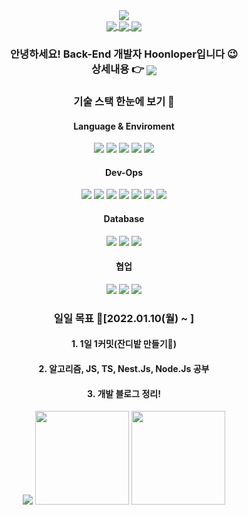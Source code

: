 <div align="center">
  <img src="https://capsule-render.vercel.app/api?type=waving&color=auto&height=220&section=header&text=Hoonloper's%20Github.&fontSize=50&animation=twinkling" />
</div>
<div align="center">
  <a href="https://github.com/anuraghazra/github-readme-stats">
    <img align="center" src="https://komarev.com/ghpvc/?username=yonghoon-jung&color=blueviolet&" />
  </a>
  <a href="https://www.instagram.com/yh_j.630/">
    <img align="center" src="https://img.shields.io/badge/Instagram-E4405F?logo=Instagram&logoColor=white" />  
  </a>
  <a href="https://dehw.tistory.com/">
    <img align="center" src="https://img.shields.io/badge/Blog-FFCD00?logo=Kakao&logoColor=white" />
  </a>
<div>

<div align="center">
  <h3> 안녕하세요! Back-End 개발자 Hoonloper입니다 😉 <br>
    상세내용 👉
    <a href="https://hoonloper.notion.site/Hello-I-m-Hoonloper-2a89b9e01ede427286d82fc896541524">
      <img align="center" src="https://img.shields.io/badge/Hoonloper 포트폴리오-000000?logo=Notion&logoColor=white" />  
    </a>
</div>
<div align="center">
  <h3> 기술 스택 한눈에 보기 🧐
</div>
<div align="center">
  <h4> Language & Enviroment
</div>
<div align="center">
  <img src="https://img.shields.io/badge/JavaScript-F7DF1E?style=for-the-badge&logo=JavaScript&logoColor=white">
  <img src="https://img.shields.io/badge/TypeScript-3178C6?style=for-the-badge&logo=TypeScript&logoColor=white">
  <img src="https://img.shields.io/badge/Node.js-339933?style=for-the-badge&logo=Node.js&logoColor=white">
  <img src="https://img.shields.io/badge/Node.js-339933?style=for-the-badge&logo=Node.js&logoColor=white">
  <img src="https://img.shields.io/badge/Express-000000?style=for-the-badge&logo=Express&logoColor=white">
</div>
  
<div align="center">
  <h4> Dev-Ops
</div>
<div align="center">
  <img src="https://img.shields.io/badge/AWS EC2-FF9900?style=for-the-badge&logo=Amazon EC2&logoColor=white">
  <img src="https://img.shields.io/badge/AWS RDS-527FFF?style=for-the-badge&logo=Amazon RDS&logoColor=white">
  <img src="https://img.shields.io/badge/AWS S3-569A31?style=for-the-badge&logo=Amazon S3&logoColor=white">
  <img src="https://img.shields.io/badge/AWS Lambda-FF9900?style=for-the-badge&logo=AWS Lambda&logoColor=white">

  <img src="https://img.shields.io/badge/Docker-2496ED?style=for-the-badge&logo=Docker&logoColor=white">
  <img src="https://img.shields.io/badge/NginX-009639?style=for-the-badge&logo=NGINX&logoColor=white">
  <img src="https://img.shields.io/badge/Jenkins-D24939?style=for-the-badge&logo=Jenkins&logoColor=white">
</div>

  
<div align="center">
  <h4> Database
</div>
<div align="center">
  <img src="https://img.shields.io/badge/MySQL-4479A1?style=for-the-badge&logo=MySQL&logoColor=white">
  <img src="https://img.shields.io/badge/PostgreSQL-4169E1?style=for-the-badge&logo=PostgreSQL&logoColor=white">
  <img src="https://img.shields.io/badge/MongoDB-47A248?style=for-the-badge&logo=MongoDB&logoColor=white">
</div>

  
<div align="center">
  <h4> 협업
</div>
<div align="center">
  <img src="https://img.shields.io/badge/Slack-4A154B?style=for-the-badge&logo=Slack&logoColor=white">
  <img src="https://img.shields.io/badge/Figma-F24E1E?style=for-the-badge&logo=Figma&logoColor=white">
  <img src="https://img.shields.io/badge/Notion-000000?style=for-the-badge&logo=Notion&logoColor=white">
</div>



<div>
  <h3> 일일 목표 🎯[2022.01.10(월) ~ ] <br>
  <h4> 1. 1일 1커밋(잔디밭 만들기🤩) <br>
  <h4> 2. 알고리즘, JS, TS, Nest.Js, Node.Js 공부 <br>
  <h4> 3. 개발 블로그 정리! 
</div>

<!-- 통계를 나타냄 -->
<div align="center">
  <a href="https://opgc.me/#/users/hoonloper" target="_blank"><img src="https://api.opgc.me/githubs/users/hoonloper/tag/?theme=basic" /></a>
  <img height="150px" src="https://github-readme-stats.vercel.app/api?username=hoonloper&show_icons=true&title_color=000000&bg_color=FFFFFF&border_color=000000" />
  <img height="150px" src="https://user-images.githubusercontent.com/78959175/184319807-064bf4d5-9678-46a3-8a92-8ac31c85f652.gif" />
</div>

<div align="center">
</div>
<!-- 사용하는 언어를 나타냄 -->
<!-- [![Top Langs](https://github-readme-stats.vercel.app/api/top-langs/?username=yonghoon-jung)](https://github.com/anuraghazra/github-readme-stats)-->

<!--
**hoonloper/hoonloper** is a ✨ _special_ ✨ repository because its `README.md` (this file) appears on your GitHub profile.

Here are some ideas to get you started:

- 🔭 I’m currently working on ...
- 🌱 I’m currently learning ...
- 👯 I’m looking to collaborate on ...
- 🤔 I’m looking for help with ...
- 💬 Ask me about ...
- 📫 How to reach me: ...
- 😄 Pronouns: ...
- ⚡ Fun fact: ...
-->
